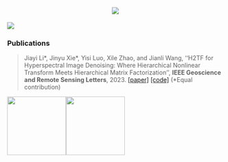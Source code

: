 <h1 align="center"> <a href="https://sunguoqi.com/"> <img src="https://readme-typing-svg.herokuapp.com/?lines=%22Hello%2C%20World!%22&center=true&size=27"> </a> </h1>

<div align="left"> <img src="https://metrics.lecoq.io/jinyu-xie?template=classic&config.timezone=Asia%2FShanghai"> </div>

### Publications
> Jiayi Li*, Jinyu Xie*, Yisi Luo, Xile Zhao, and Jianli Wang, ‘‘H2TF for Hyperspectral Image Denoising: Where Hierarchical Nonlinear Transform Meets Hierarchical Matrix Factorization’’, **IEEE Geoscience and Remote Sensing Letters**, 2023. [[paper]](https://ieeexplore.ieee.org/abstract/document/10181304) [[code]](https://github.com/jinyu-xie/H2TF) (*Equal contribution)

<!-- GitHub 数据统计 -->
<img align="" height="137px" src="https://github-readme-stats-git-masterrstaa-rickstaa.vercel.app/api?username=jinyu-xie&hide_title=true&hide_border=true&show_icons=true&include_all_commits=true&line_height=21text_color=000&icon_color=000&bg_color=0,ea6161,ffc64d,fffc4d,52fa5a&theme=graywhite" /><img align="" height="137px" src="https://github-readme-stats-git-masterrstaa-rickstaa.vercel.app/api/top-langs/?username=jinyu-xie&hide_title=true&hide_border=true&layout=compact&langs_count=6&text_color=000&icon_color=fff&bg_color=0,52fa5a,4dfcff,c64dff&theme=graywhite" /><br><br>

